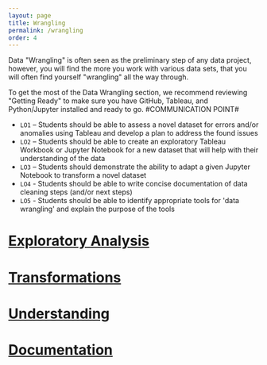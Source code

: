 ```yaml
---
layout: page
title: Wrangling
permalink: /wrangling
order: 4
---
```


Data "Wrangling" is often seen as the preliminary step of any data project, however, you will find the more you work with various data sets, that you will often find yourself "wrangling" all the way through. 

To get the most of the Data Wrangling section, we recommend reviewing "Getting Ready" to make sure you have GitHub, Tableau, and Python/Jupyter installed and ready to go. #COMMUNICATION POINT#

- `LO1` – Students should be able to assess a novel dataset for errors and/or anomalies using Tableau and develop a plan to address the found issues
- `LO2` – Students should be able to create an exploratory Tableau Workbook or Jupyter Notebook for a new dataset that will help with their understanding of the data
- `LO3` – Students should demonstrate the ability to adapt a given Jupyter Notebook to transform a novel dataset 
- `LO4` - Students should be able to write concise documentation of data cleaning steps (and/or next steps)
- `LO5` - Students should be able to identify appropriate tools for 'data wrangling' and explain the purpose of the tools


# [Exploratory Analysis](https://intro-to-data-and-viz.github.io/wrangling/exploratory-analysis)
# [Transformations](https://intro-to-data-and-viz.github.io/wrangling/transformations)

# [Understanding](https://intro-to-data-and-viz.github.io/wrangling/understanding)
# [Documentation](https://intro-to-data-and-viz.github.io/wrangling/documentation)


  

 